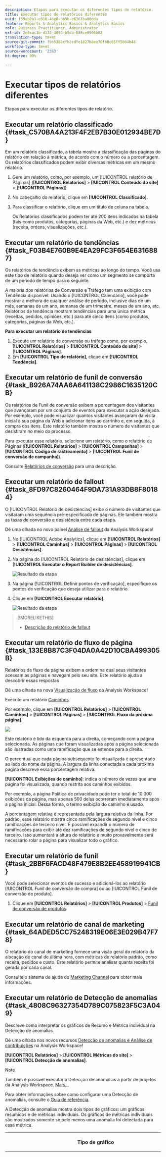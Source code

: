 ```yaml
---
description: Etapas para executar os diferentes tipos de relatório.
title: Executar tipos de relatórios diferentes
uuid: f59ab2a1-e916-46e8-bb5b-e6361ba00dda
feature: Reports & Analytics Basics & Analytics Basics
role: Business Practitioner, Administrator
exl-id: 2e8cac1b-d133-4095-b5db-886ce0566b82
translation-type: tm+mt
source-git-commit: f9b5380cfb2cdfe1827b8ee70f60c65ff5004b48
workflow-type: tm+mt
source-wordcount: '2363'
ht-degree: 99%

---
```


# Executar tipos de relatórios diferentes

Etapas para executar os diferentes tipos de relatório.


## Executar um relatório classificado {#task_C570BA4A213F4F2EB7B30E012934BE7D}

Em um relatório classificado, a tabela mostra a classificação das páginas do relatório em relação à métrica, de acordo com o número ou a porcentagem. Os relatórios classificados podem exibir diversas métricas em um mesmo relatório.

<!-- 

t_reports_ranked.xml

 -->

1. Gere um relatório, como, por exemplo, um [!UICONTROL relatório de Páginas] (**[!UICONTROL Relatórios]** > **[!UICONTROL Conteúdo do site]** > **[!UICONTROL Páginas]**).
1. No cabeçalho do relatório, clique em **[!UICONTROL Classificado]**.
1. Para classificar o relatório, clique em um título de coluna na tabela.

   Os Relatórios classificados podem ter até 200 itens indicados na tabela (tais como produtos, categorias, páginas da Web, etc.) e dez métricas (receita, ordens, visualizações, etc.).

## Executar um relatório de tendências {#task_F03B4E760B9E4EA29FC3F654E6316887}

Os relatórios de tendência exibem as métricas ao longo do tempo. Você usa este tipo de relatório quando deseja ver como um segmento se comporta de um período de tempo para o seguinte.

<!-- 

t_reports_trended.xml

 -->

A maioria dos relatórios de Conversão e Tráfego tem uma exibição com Tendência disponível. Usando o [!UICONTROL Calendário], você pode mostrar a melhora de qualquer análise de período, inclusive dias de um mês, semanas de um ano, semanas de um trimestre, meses de um ano, etc. Relatórios de tendência mostram tendências para uma única métrica (receitas, pedidos, opiniões, etc.) para até cinco itens (como produtos, categorias, páginas da Web, etc.).

**Para executar um relatório de tendências**

1. Execute um relatório de conversão ou tráfego como, por exemplo, **[!UICONTROL Relatórios]** > **[!UICONTROL Conteúdo do site]** > **[!UICONTROL Páginas]**.
1. Em **[!UICONTROL Tipo de relatório]**, clique em **[!UICONTROL Tendência]**.

## Executar um relatório de funil de conversão {#task_B926A74AA6A641138C2986C1635120CB}

Os relatórios de Funil de conversão exibem a porcentagem dos visitantes que avançaram por um conjunto de eventos para executar a ação desejada. Por exemplo, você pode visualizar quantos visitantes avançaram da visita inicial à sua página da Web à adicionar itens ao carrinho e, em seguida, à compra dos itens. Este relatório também mostra o número de visitantes que desistiram no meio do processo.

<!-- 

t_reports_conversion_funnel.xml

 -->

Para executar esse relatório, selecione um relatório, como o relatório de Páginas (**[!UICONTROL Relatórios]** > **[!UICONTROL Campanhas]** > **[!UICONTROL Código de rastreamento]** > **[!UICONTROL Funil de conversão de campanha]**).

Consulte [Relatórios de conversão](https://docs.adobe.com/content/help/pt-BR/analytics/components/dimensions/evar.html) para uma descrição.

## Executar um relatório de fallout {#task_8FD97C8260464F9DA731A93DB8F80184}

O [!UICONTROL Relatório de desistências] exibe o número de visitantes que visitaram uma sequência pré-especificada de páginas. Ele também mostra as taxas de conversão e desistência entre cada etapa.

<!-- 

t_reports_fallout.xml

 -->

Dê uma olhada no novo painel [Análise de fallout](https://docs.adobe.com/content/help/pt-BR/analytics/analyze/analysis-workspace/visualizations/fallout/fallout-flow.html) da Analysis Workspace!

1. No [!UICONTROL Adobe Analytics], clique em **[!UICONTROL Relatórios]** > **[!UICONTROL Caminhos]** > **[!UICONTROL Páginas]** > **[!UICONTROL Desistências]**.
1. Na página do [!UICONTROL Relatório de desistências], clique em **[!UICONTROL Executar o Report Builder de desistências]**.

   ![Resultado da etapa](assets/fallout_add_items.png)

1. Na página [!UICONTROL Definir pontos de verificação], especifique os pontos de verificação que deseja utilizar para o relatório.
1. Clique em **[!UICONTROL Executar relatório]**.

   ![Resultado da etapa](assets/fallout_report.png)

>[!MORELIKETHIS]
>
>* [Descrição do relatório de fallout](https://docs.adobe.com/content/help/pt-BR/analytics/analyze/analysis-workspace/visualizations/fallout/fallout-flow.html)


## Executar um relatório de fluxo de página {#task_133E8B87C3F04DA0A42D10CBA499305B}

Relatórios de fluxo de página exibem a ordem na qual seus visitantes acessam as páginas e navegam pelo seu site. Este relatório ajuda a descobrir essas respostas

Dê uma olhada na nova [Visualização de fluxo](https://docs.adobe.com/content/help/en/analytics/analyze/analysis-workspace/visualizations/fallout/fallout-flow.html) da Analysis Workspace!

Execute um relatório [Caminhos](https://docs.adobe.com/content/help/pt-BR/analytics/analyze/analysis-workspace/visualizations/flow/flow.html).

Por exemplo, clique em **[!UICONTROL Relatórios]** > **[!UICONTROL Caminhos]** > **[!UICONTROL Páginas]** > **[!UICONTROL Fluxo da próxima página]**.

![](assets/page_flow.png)

Este relatório é lido da esquerda para a direita, começando com a página selecionada. As páginas que foram visualizadas após a página selecionada são ilustradas como uma ramificação que se estende para a direita.

O percentual que cada página subsequente foi visualizada é apresentado ao lado do nome da página. A largura da linha conectada a cada próxima página descreve essa porcentagem relativa.

**[!UICONTROL Exibições de caminho]**: indica o número de vezes que uma página foi visualizada, quando restrita aos caminhos exibidos.

Por exemplo, a página Política de privacidade pode ter o total de 10.000 exibições da página, mas apenas 500 delas ocorreram imediatamente após a página inicial. Dessa forma, o termo exibição do caminho é usado.

A porcentagem relativa é representada pela largura relativa da linha. Por padrão, esse relatório mostra cinco ramificações de segundo nível e cinco ramificações de terceiro nível. É possível expandir o número de ramificações para exibir até dez ramificações de segundo nível e cinco de terceiro. Isso aumentará a altura do relatório e muito provavelmente será necessário rolar a página para visualizar todo o gráfico.

## Executar um relatório de funil {#task_2BBF6FACD48F479E8B2EE458919941CB}

Você pode selecionar eventos de sucesso e adicioná-los ao relatório [!UICONTROL Funil de conversão de compra] ou ao [!UICONTROL Funil de conversão de produto].

<!-- 

t_reports_funnel.xml

 -->

1. Clique em **[!UICONTROL Relatórios]** > **[!UICONTROL Produtos]** > [Funil de conversão de produtos](https://docs.adobe.com/content/help/pt-BR/analytics/analyze/reports-analytics/t-running-report-types.html).

## Executar um relatório de canal de marketing {#task_64ADED5CC75248319E06E3E029B47F78}

O relatório do canal de marketing fornece uma visão geral do relatório da alocação de canal de última hora, com métricas de relatório padrão, como receita, pedidos e custo. Este relatório permite analisar quanta receita foi gerada por cada canal.

<!-- 

t_reports_marketing_channel.xml

 -->

Consulte o sistema de ajuda do [Marketing Channel](/help/components/c-marketing-channels/analyze-mc.md) para obter mais informações.

## Executar um relatório de Detecção de anomalias {#task_4808C96327354D789C075823F5C3A049}

Descreve como interpretar os gráficos de Resumo e Métrica individual na Detecção de anomalias.

<!-- 

t_anomaly_view.xml

 -->

Dê uma olhada nos novos recursos [Detecção de anomalias e Análise de contribuições](https://docs.adobe.com/content/help/pt-BR/analytics/analyze/analysis-workspace/virtual-analyst/anomaly-detection/anomaly-detection.html) na Analysis Workspace!

**[!UICONTROL Relatórios]** > **[!UICONTROL Métricas do site]** > **[!UICONTROL Detecção de anomalias]**.

>[!NOTE]
>
>Também é possível executar a Detecção de anomalias a partir de projetos da Analysis Workspace. [Mais...](https://docs.adobe.com/content/help/en/analytics/analyze/analysis-workspace/virtual-analyst/anomaly-detection/anomaly-detection.html)

Para obter informações sobre como configurar uma Detecção de anomalias, consulte o [Guia de referência](https://docs.adobe.com/content/help/pt-BR/analytics/analyze/reports-analytics/getting-started.html#Setting_up_Anomaly_Detection).

A Detecção de anomalias mostra dois tipos de gráficos: um gráficos resumidos e de métricas individuais. Os gráficos de métricas individuais são mostrados somente se pelo menos uma anomalia foi detectada para essa métrica.

<table id="table_88163CD8FC164342855D90D01F9C581A"> 
 <thead> 
  <tr> 
   <th colname="col1" class="entry"> <p>Tipo de gráfico </p> </th> 
   <th colname="col2" class="entry"> <p>O que ele faz </p> </th> 
  </tr> 
 </thead>
 <tbody> 
  <tr> 
   <td colname="col1"> <p>Gráfico de resumo </p> <p><img placement="break"  src="assets/ad_summary_chart.png" width="570px" id="image_1CD4C4770BAA43C4AD7CBB824AD41338" /> </p> </td> 
   <td colname="col2"> <p> 
     <ul id="ul_D26DA3024CD7468291369F549557B28A"> 
      <li id="li_1C22B6E02FFB479FB71EFAD89EB37A4E">Cada caixa representa uma anomalia, rastreada por dia, que corresponde a uma métrica abaixo. </li> 
      <li id="li_8FC587D3FF4E452D83263CC7A10B6675">Verde indica anomalias acima da linha de tendência, azul abaixo da linha de tendência. </li> 
      <li id="li_25135AB691BF443599AF2A3A60E2E71A">Indica a força da anomalia: quanto maior for a anomalia, mais escura é a cor do ponto de dados e mais distante da linha de tendência. </li> 
      <li id="li_0C42AFA8897D420D8AB1A5D0F65B3B3A">Clicar em anomalias individuais leva o gráfico da métrica individual da anomalia (abaixo do gráfico de resumo) para o início. </li> 
      <li id="li_85C0F426952547B5A75D6BD31DE19CA5">Os valores percentuais de desvio (à esquerda do gráfico) são calculados da seguinte forma: 
       <ul id="ul_BEC0A88BFFAC4CF78BC9885FEB749694"> 
        <li id="li_1BAB2F50482745B69937DFAF1E09982E">Se os limites superiores e o valor esperado são os mesmos, o % de desvio é de 100%. </li> 
        <li id="li_CA48064F5788448C8646CCE196161237">Do contrário, o % de desvio é is ((valor real - valor limite superior) / (valor limite superior - valor esperado)) * 100 </li> 
        <li id="li_4090357A0D214BC7B1C3DE0615875554">Se os limites inferiores e o valor esperado são os mesmos, o % de desvio é -100% </li> 
        <li id="li_EF694E1A4E874ECD94E1E8F7302E494F">Do contrário, o % de desvio é ((valor limite inferior - valor real) / (valor esperado - valor limite inferior)) * -100 </li> 
       </ul> </li> 
      <li id="li_5C05EF7023484CC993E96D63E842B65C">Clicar em <span class="uicontrol">Exibir segmentos</span> exibe o painel de segmentos, que permite aplicar segmentos a um relatório de detecção de anomalias. <a href="https://docs.adobe.com/content/help/en/analytics/components/segmentation/seg-home.html"  > Mais</a> sobre a segmentação. </li> 
      <li id="li_1B41CABF13D1407886C68EE3BC201E60">Clicar em <span class="uicontrol">Editar métricas</span> permite selecionar e desmarcar as métricas nas quais deseja detectar anomalias. </li> 
     </ul> </p> </td> 
  </tr> 
  <tr> 
   <td colname="col1"> <p>Gráfico de métrica individual </p> <p><img placement="break"  src="assets/metric_report.png" width="570px" id="image_5BBECFD91CF14478AA4761E6256BBCB9" /> </p> </td> 
   <td colname="col2"> <p> 
     <ul id="ul_739C5687013743A29B63089FDA763F45"> 
      <li id="li_456A0BDA4D4E46CE9CC1C3DBAA1E2220">Exibe os pontos de dados anômalos para métricas de tendências individuais (incluindo métricas calculadas) como pontos. </li> 
      <li id="li_89FD847C65F04F48BCA7CD38D0EC51CD">Mostra a anomalia mais recente no topo e classifica pelo número de anomalias. </li> 
      <li id="li_98B97A9706DE4455B8D8850904CBDE03">Exibe uma linha sólida para indicar dados reais coletados. Isso é comparado à previsão e à margem de erro para derivar se os pontos de dados são anômalos. </li> 
      <li id="li_0EEA38DDDC344BF3879430E67D74EB72">Exibe um linha pontilhada que representa uma previsão com base nos dados históricos (ou seja, o período de treinamento). </li> 
      <li id="li_035BD2725D004AEDB630BF8DFF4DA4F3">Exibe os intervalos/limites de confiança de 95% superior e inferior em cinza. </li> 
      <li id="li_021A3D1F2EDB4319B9B39620EF1C038A">Permite recolher e ampliar relatórios individuais ao clicar nas setas para cima e baixo ao lado do nome da métrica. </li> 
      <li id="li_722E4B9FC21047AC96D7B143197E293D">Altera a ordem na qual os gráficos de métricas aparecem ao reagir a detalhamentos no relatório de visão geral (consulte abaixo) </li> 
      <li id="li_A2441169B185475AA68A64F81E6E40B8">Permite você filtrar gráficos ao usar termos de pesquisa, como "página", para todas as métricas relacionadas à página. </li> 
      <li id="li_F1BBBFCA8E2A43C29658E4FCAA36C904">Permite exibir todas as métricas definidas ou somente aquelas com anomalias. </li> 
     </ul> </p> </td> 
  </tr> 
 </tbody> 
</table>

## Configuração da detecção de anomalias {#task_AF347B34F56E44A6AE70E019B6EB2F08}

Etapas para selecionar conjuntos de relatórios, métricas e períodos de treinamento/visualização para a detecção de anomalias.

<!-- 

t_anomaly_config.xml

 -->

Você configura uma Detecção de anomalias independentemente para cada conjunto de relatórios.

1. Navegue até **[!UICONTROL Análises > Relatórios > Métricas do site > Detecção de anomalias]**.
1. Selecione o conjunto de relatórios para o qual você deseja rastrear a detecção diária de anomalias. Para exibir uma lista de conjuntos de relatórios, clique no menu suspenso do seletor do Conjunto de relatórios.
1. Para selecionar as métricas e/ou definir as métricas filtradas, clique em **[!UICONTROL Editar métricas]** na parte superior direta da tela:  ![](assets/metrics_icon.png).

   Você pode coletar métricas da lista (incluindo métricas calculadas) de todas as métricas, ou a partir de uma lista de métricas rastreadas. Também é possível filtrar por termos específicos para limitar a lista. 1. Depois que o relatório é gerado, defina o **[!UICONTROL Período de treinamento]** e o **[!UICONTROL Período de exibição]** para a detecção de anomalias. (pense no período de treinamento como &quot;período de aprendizado&quot; do algoritmo).

   ![](assets/view_training_periods.png)

   Lembre-se:

* O período de treinamento termina antes do início do período de visualização.
* O padrão para ambos é 30 dias e você pode ampliá-lo para 60 a 90 dias.
* A ampliação do período de treinamento coloca seus dados em um contexto maior e pode reduzir o tamanho de uma anomalia.

   O relatório de métricas de Detecção de anomalias é atualizado sempre que você alterar um parâmetro.
1. (Opcional) Aplique segmentos ao relatório clicando em **[!UICONTROL Exibir segmentos]** e selecionando um ou mais segmentos atuais, ou criando um novo segmento e aplicando-o.

   ![](assets/ad_top_menu.png)

   Consulte o [Guia de Segmentação do Analytics](https://docs.adobe.com/content/help/pt-BR/analytics/components/segmentation/seg-home.html) para obter mais informações sobre a criação e o gerenciamento de segmentos. 1. (Opcional) Marque como favorito ou insira um marcador no relatório.
1. (Opcional) Altere a data final do Período de visualização. O padrão é ontem.
1. Você pode começar a interpretar o relatório. [Exibição dos gráficos da Detecção de anomalias](/help/analyze/reports-analytics/t-running-report-types.md#task_4808C96327354D789C075823F5C3A049).

## Executar um relatório em tempo real {#task_5D25929C918E40B18965222FA94176B0}

Descreve como visualizar e interpretar relatórios em tempo real.

<!-- 

reports_realtime.xml

 -->

**[!UICONTROL Relatórios > Métricas do site > Tempo real]**.

Os relatórios em tempo real oferecem dois relatórios principais - um relatório de visão geral e um relatório detalhado. Cada um consiste em vários reportlets.

Para obter informações sobre como configurar relatórios em tempo real, consulte o [Guia de referência do Analytics](https://docs.adobe.com/content/help/pt-BR/analytics/landing/home.html#RealTime_Reports_Configuration).

1. Consulte o relatório **[!UICONTROL Visão geral]** e seus componentes:  ![](assets/rtr_overview_report.png)

   <table id="choicetable_8586BECF55E843B2B5CD41205567EA32"> 
   <thead class="chhead sthead"> 
   <th class="choptionhd"> Componente da interface do usuário </th> 
   <th class="chdeschd"> Descrição </th> 
   </thead> 
   <tr class="chrow strow"> 
   <td class="choption"><strong>Selecione o Conjunto de relatórios</strong></td> 
   <td class="chdesc stentry"> Mostra o conjunto de relatórios que esse relatório em tempo real cobre. Para alterar o conjunto de relatórios, consulte <a href="https://docs.adobe.com/content/help/pt-BR/analytics/admin/admin-tools/real-time-reports/t-realtime-admin.html"  >Configuração dos relatórios em tempo real </a>. </td> 
   </tr> 
   <tr class="chrow strow"> 
   <td class="choption"><strong>Alternar entre relatórios</strong></td> 
   <td class="chdesc stentry"> Permite que você alterne entre relatórios configurados (máximo de 3). </td> 
   </tr> 
   <tr class="chrow strow"> 
   <td class="choption"><strong>Selecionar intervalo de tempo</strong></td> 
   <td class="chdesc stentry"> Permite que você escolha o intervalo de tempo geral que será usado por todos os reportlets no relatório. </td> 
   </tr> 
   <tr class="chrow strow"> 
   <td class="choption"><strong>Configurar relatórios</strong></td> 
   <td class="chdesc stentry"> O link com ícone de engrenagem está visível somente se você tem direitos de administrador. Ao clicar no link, você é levado ao Gerenciador de conjuntos de relatórios em <span class="ignoretag"><span class="uicontrol">Ferramentas do administrador</span> &gt; <span class="uicontrol">Conjuntos de relatórios</span> &gt; <span class="uicontrol">Editar configurações</span> &gt; <span class="uicontrol">Tempo real </span> </span>. </td> 
   </tr> 
   <tr class="chrow strow"> 
   <td class="choption"><strong>Visualização em tela inteira</strong></td> 
   <td class="chdesc stentry"> O ícone de visualização em tela inteira é visível somente se o monitore tem uma taxa de aspecto específica (16:9 ou 16:10) e se o navegador oferece suporte para isso. Observe que você não pode interagir com a tela enquanto está no modo de tela inteira (pressione <span class="uicontrol">Esc</span> para sair). O modo de tela inteira não atinge o tempo limite. </td> 
   </tr> 
   <tr class="chrow strow"> 
   <td class="choption"><strong>Reportlet de tráfego do site</strong></td> 
   <td class="chdesc stentry"> Os dados da linha de tendência azul mostram o tráfego total do site geral. O eixo X utiliza identificadores literais (há 15 minutos, há 10 minutos) exceto pelo valor atual, que é mostrado como uma expressão em tempo real. </td> 
   </tr> 
   <tr class="chrow strow"> 
   <td class="choption"><strong>Reportlet de total do site</strong></td> 
   <td class="chdesc stentry"> Apresenta uma contagem do Total do site para a métrica selecionada dos relatórios em tempo real para os últimos N minutos. "N" é configurável através do seletor de Intervalo de tempo. <p>A cor e a direção da set são baseadas no seguinte algoritmo: 
      <ul id="ul_9F40CEA33798467393CB1266BB36D500"> 
      <li id="li_CCD01A44F912487DA5681EA50113643C">Ganho relevante (Seta para cima): &gt; 100% </li> 
      <li id="li_7402491A9A614851B7F2AE0C77BD9A97">Ganho (Seta para cima, à direita): entre 5 % e 100% </li> 
      <li id="li_BCA79C08B5714D4B9315068112C66107"> Simples (Seta para direita): entre 5% e -5% </li> 
      <li id="li_234ECBD7D83A4AE680E4A70BF288681F"> Perda (Seta para baixo à direita): entre -5% e -100% </li> 
      <li id="li_10C5EA8803604C1CA714D3DB27478B31"> Perda significativa (Seta para baixo): &lt; -100% </li> 
      </ul> </p> <p>Se o total do site é informado em "instâncias", estas refletem a dimensão no reportlet principal. Se o nome de instância específico existe (como "Visualizações de página"), o total do site informa esse nome. </p> </td> 
   </tr> 
   <tr class="chrow strow"> 
   <td class="choption"><strong>Reportlet principal</strong></td> 
   <td class="chdesc stentry"> Relatório para a dimensão principal do relatório em tempo real e sua métrica. Apresenta uma linha de tendência para esse elemento no intervalo de tempo selecionado. O total da métrica representa a soma da linha de tendência completa. A seta indica se o item obtém muitos ganhos, ganhos, simples, perde ou perde bastante. </td> 
   </tr> 
   <tr class="chrow strow"> 
   <td class="choption"><strong>Caixa de diálogo de pesquisa</strong></td> 
   <td class="chdesc stentry"> A pesquisa afeta todos os reportlets. A pesquisa persiste enquanto você visualiza o relatório. </td> 
   </tr> 
   <tr class="chrow strow"> 
   <td class="choption"><strong>Classificar por... Mais popular/ganhadores/perdedores</strong></td> 
   <td class="chdesc stentry"> Você pode alternar para classificar por <span class="uicontrol">Mais popular</span> (padrão), <span class="uicontrol">Ganhadores</span> (dimensões que mostram o maior crescimento) e <span class="uicontrol">Perdedores</span> (dimensões em uma trajetória descendente). <p>Esta é a fórmula usada para determinar ganhadores ou perdedores: o tempo real procura a amostra mais anterior e a amostra mais próxima a mais recente, e efetua um cálculo simples de "% de alteração". Portanto, se "Últimos 15 minutos" for selecionado e n representa o minuto atual, n-1 é comparado a n-15. No momento, o Tempo real não efetua ponderação. O minuto atual é ignorado, pois não está completo e provavelmente produz uma % de alteração falsa. </p> <p>Essa fórmula é consistente em todas as métricas usadas no relatório de tempo real. </p> </td> 
   </tr> 
   <tr class="chrow strow"> 
   <td class="choption"><strong>Reportlet 1 secundário</strong></td> 
   <td class="chdesc stentry"> Apresenta os Relatórios em tempo real para a dimensão dos relatórios provisionados em segundo lugar e para a métrica. <p>O reportlet 1 secundário mostra as 4 principais categorias; a 5ª é um agregado de todos os valores restantes. Para cada categoria, é fornecida a visualização total bruta da categoria. Além disso, o total para todas as categorias são mostrados no centro. </p> <p> Passar o mouse sobre uma seção destaca a categoria associada e exibe a linha de tendência da categoria abaixo da rosca. </p> <p> Passar o mouse sobre um item de linha destaca-o, além da seção associada e exibe a linha de tendência da categoria abaixo da rosca. </p> </td> 
   </tr> 
   <tr class="chrow strow"> 
   <td class="choption"><strong>Reportlet 2 secundário</strong></td> 
   <td class="chdesc stentry"> Apresenta Relatórios em tempo real para a dimensão do terceiro relatório provisionado e para a métrica. Passar o mouse sobre a etiqueta do item desliza a etiqueta para a direita e revela uma linha de tendência para o item focalizado. </td> 
   </tr> 
   </table>

1. Clique um item de lista no Reportlet primário para iniciar a visualização de **[!UICONTROL Detalhes]** para o item de lista:  ![](assets/rtr_detail_report.png)

   | **Reportlet de tendência do item** | Apresenta a linha de tendência do item selecionado no Relatório de visão geral nos últimos N minutos. N é configurável através do seletor de Intervalo de tempo. |
   |---|---|
   | **Reportlet total do item** | Apresenta uma contagem de métrica total do item selecionado no Relatório de visão geral nos últimos N minutos. N é configurável através do seletor de Intervalo de tempo. |
   | **Reportlet 1 secundário correlacionado** | Esse reportlet é semelhante ao Reportlet 1 secundário. A única diferença é a fonte de dados usados para preencher esse relatório: neste exemplo, o relatório mostra a correlação (ou o detalhamento) entre uma página específica (aquela selecionada no reportlet primário do relatório de Visão geral) e as instâncias visualizadas. |
   | **Reportlet 2 secundário correlacionado** | Esse reportlet é semelhante ao Reportlet 2 secundário. A única diferença é a fonte de dados utilizada para preencher esse relatório: neste exemplo, o relatório mostra a correlação (ou o detalhamento) entre uma página específica (aquela selecionada no reportlet primário do relatório de Visão geral) e a dimensão do idioma. |
